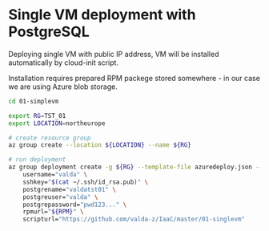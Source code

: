# Single VM deployment with PostgreSQL

Deploying single VM with public IP address, VM will be installed automatically by cloud-init script. 

Installation requires prepared RPM packege stored somewhere - in our case we are using Azure blob storage.

```bash
cd 01-simplevm
```

```bash
export RG=TST_01
export LOCATION=northeurope

# create resource group
az group create --location ${LOCATION} --name ${RG}

# run deployment
az group deployment create -g ${RG} --template-file azuredeploy.json --parameters \
    username="valda" \
    sshkey="$(cat ~/.ssh/id_rsa.pub)" \
    postgrename="valdatst01" \
    postgreuser="valda" \
    postgrepassword="pwd123..." \
    rpmurl="${RPM}" \
    scripturl="https://github.com/valda-z/IaaC/master/01-singlevm"

```